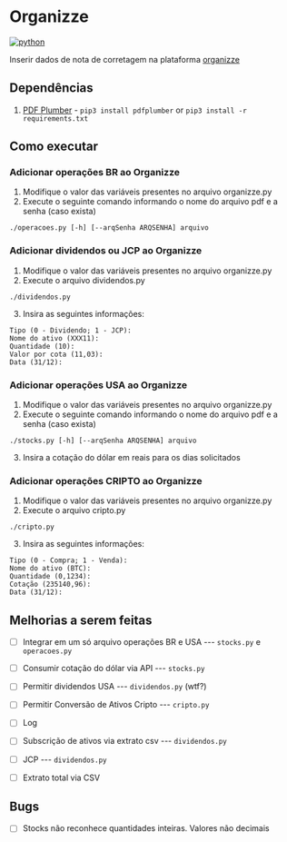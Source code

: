 # Organizze

[![python](https://img.shields.io/badge/python-3.8-blue)](https://github.com/barbixxxa/organizze)

Inserir dados de nota de corretagem na plataforma [organizze](http://organizze.com.br/)

## Dependências

1. [PDF Plumber](https://pypi.org/project/pdfplumber/) - `pip3 install pdfplumber` or `pip3 install -r requirements.txt`

## Como executar
### Adicionar operações BR ao Organizze

1. Modifique o valor das variáveis presentes no arquivo organizze.py
2. Execute o seguinte comando informando o nome do arquivo pdf e a senha (caso exista)

`./operacoes.py [-h] [--arqSenha ARQSENHA] arquivo`

### Adicionar dividendos ou JCP ao Organizze

1. Modifique o valor das variáveis presentes no arquivo organizze.py
2. Execute o arquivo dividendos.py

`./dividendos.py`

3. Insira as seguintes informações:

```
Tipo (0 - Dividendo; 1 - JCP): 
Nome do ativo (XXX11): 
Quantidade (10): 
Valor por cota (11,03): 
Data (31/12): 
```
### Adicionar operações USA ao Organizze

1. Modifique o valor das variáveis presentes no arquivo organizze.py
2. Execute o seguinte comando informando o nome do arquivo pdf e a senha (caso exista)

`./stocks.py [-h] [--arqSenha ARQSENHA] arquivo`

3. Insira a cotação do dólar em reais para os dias solicitados

### Adicionar operações CRIPTO ao Organizze

1. Modifique o valor das variáveis presentes no arquivo organizze.py
2. Execute o arquivo cripto.py

`./cripto.py`

3. Insira as seguintes informações:

```
Tipo (0 - Compra; 1 - Venda):
Nome do ativo (BTC):
Quantidade (0,1234):
Cotação (235140,96):
Data (31/12):
```

## Melhorias a serem feitas

- [ ] Integrar em um só arquivo operações BR e USA --- `stocks.py` e `operacoes.py`
- [ ] Consumir cotação do dólar via API --- `stocks.py`
- [ ] Permitir dividendos USA --- `dividendos.py` (wtf?)
- [ ] Permitir Conversão de Ativos Cripto --- `cripto.py`
- [ ] Log
- [ ] Subscrição de ativos via extrato csv --- `dividendos.py`
- [ ] JCP --- `dividendos.py`
- [ ] Extrato total via CSV


## Bugs

- [ ] Stocks não reconhece quantidades inteiras. Valores não decimais